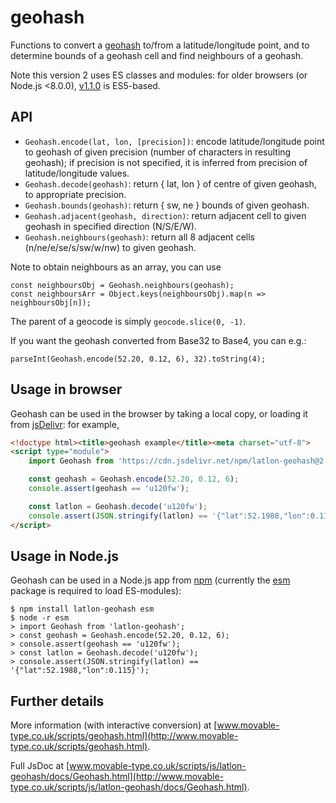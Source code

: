 geohash
=======

Functions to convert a [geohash](http://en.wikipedia.org/wiki/Geohash) to/from a latitude/longitude
point, and to determine bounds of a geohash cell and find neighbours of a geohash.

Note this version 2 uses ES classes and modules: for older browsers (or Node.js <8.0.0), 
[v1.1.0](https://github.com/chrisveness/latlon-geohash/tree/v1.1.0) is ES5-based.

API
---

- `Geohash.encode(lat, lon, [precision])`: encode latitude/longitude point to geohash of given precision
   (number of characters in resulting geohash); if precision is not specified, it is inferred from
   precision of latitude/longitude values.
- `Geohash.decode(geohash)`: return { lat, lon } of centre of given geohash, to appropriate precision.
- `Geohash.bounds(geohash)`: return { sw, ne } bounds of given geohash.
- `Geohash.adjacent(geohash, direction)`: return adjacent cell to given geohash in specified direction (N/S/E/W).
- `Geohash.neighbours(geohash)`: return all 8 adjacent cells (n/ne/e/se/s/sw/w/nw) to given geohash.

Note to obtain neighbours as an array, you can use

    const neighboursObj = Geohash.neighbours(geohash);
    const neighboursArr = Object.keys(neighboursObj).map(n => neighboursObj[n]);

The parent of a geocode is simply `geocode.slice(0, -1)`.

If you want the geohash converted from Base32 to Base4, you can e.g.:

    parseInt(Geohash.encode(52.20, 0.12, 6), 32).toString(4);


Usage in browser
----------------

Geohash can be used in the browser by taking a local copy, or loading it from
    [jsDelivr](https://www.jsdelivr.com/package/npm/latlon-geohash): for example,

```html
<!doctype html><title>geohash example</title><meta charset="utf-8">
<script type="module">
    import Geohash from 'https://cdn.jsdelivr.net/npm/latlon-geohash@2.0.0';

    const geohash = Geohash.encode(52.20, 0.12, 6);
    console.assert(geohash == 'u120fw');

    const latlon = Geohash.decode('u120fw');
    console.assert(JSON.stringify(latlon) == '{"lat":52.1988,"lon":0.115}');
</script>
```


Usage in Node.js
----------------

Geohash can be used in a Node.js app from [npm](https://www.npmjs.com/package/latlon-geohash) 
(currently the [esm](https://www.npmjs.com/package/esm) package is required to load ES-modules):

```shell
$ npm install latlon-geohash esm
$ node -r esm
> import Geohash from 'latlon-geohash';
> const geohash = Geohash.encode(52.20, 0.12, 6);
> console.assert(geohash == 'u120fw');
> const latlon = Geohash.decode('u120fw');
> console.assert(JSON.stringify(latlon) == '{"lat":52.1988,"lon":0.115}');
```

Further details
---------------

More information (with interactive conversion) at
[www.movable-type.co.uk/scripts/geohash.html](http://www.movable-type.co.uk/scripts/geohash.html).

Full JsDoc at [www.movable-type.co.uk/scripts/js/latlon-geohash/docs/Geohash.html](http://www.movable-type.co.uk/scripts/js/latlon-geohash/docs/Geohash.html).
